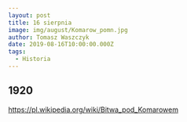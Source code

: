 ```yaml
---
layout: post
title: 16 sierpnia
image: img/august/Komarow_pomn.jpg
author: Tomasz Waszczyk
date: 2019-08-16T10:00:00.000Z
tags:
  - Historia
---
```


## 1920

<https://pl.wikipedia.org/wiki/Bitwa_pod_Komarowem>
